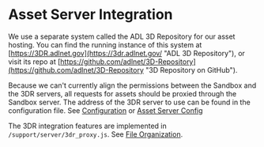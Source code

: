 # Asset Server Integration

We use a separate system called the ADL 3D Repository for our asset hosting. You can find the running instance of this system at [https://3DR.adlnet.gov](https://3dr.adlnet.gov/ "ADL 3D Repository"), or visit its repo at [https://github.com/adlnet/3D-Repository](https://github.com/adlnet/3D-Repository "3D Repository on GitHub"). 

Because we can't currently align the permissions between the Sandbox and the 3DR servers, all requests for assets should be proxied through the Sandbox server. The address of the 3DR server to use can be found in the configuration file. See [Configuration](Configuration) or [Asset Server Config](http://sandboxdocs.readthedocs.org/en/latest/Developer%20Guide/Assets/ "Asset Pipeline")

The 3DR integration features are implemented in `/support/server/3dr_proxy.js`. See [File Organization](http://sandboxdocs.readthedocs.org/en/latest/Developer%20Guide/File-Organization/ "File Organization").